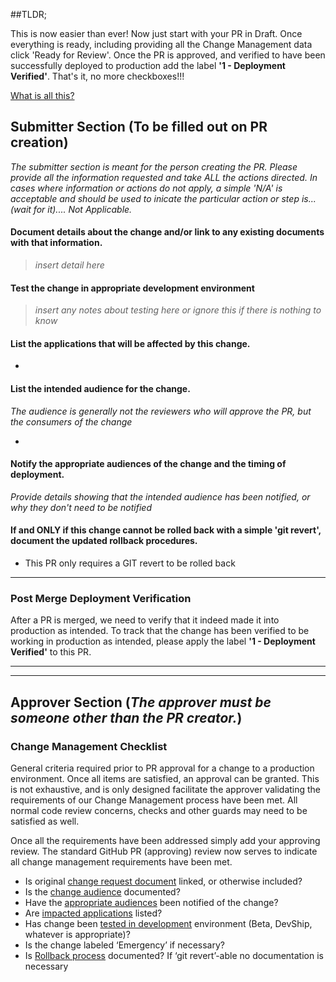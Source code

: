 ##TLDR;

This is now easier than ever! Now just start with your PR in Draft. Once everything is ready, including providing all the Change Management data click 'Ready for Review'. Once the PR is approved, and verified to have been successfully deployed to production add the label **'1 - Deployment Verified'**. That's it, no more checkboxes!!!


[What is all this?](https://github.com/glg/change-control/wiki/Change-Management)

## Submitter Section (To be filled out on PR creation)

*The submitter section is meant for the person creating the PR.  Please provide all the information requested and take ALL the actions directed. In cases where information or actions do not apply, a simple 'N/A' is acceptable and should be used to inicate the particular action or step is...(wait for it).... Not Applicable.*

#### Document details about the change and/or link to any existing documents with that information.

> *insert detail here*

#### Test the change in appropriate development environment

> *insert any notes about testing here or ignore this if there is nothing to know*

#### List the applications that will be affected by this change.

- 

#### List the intended audience for the change.

*The audience is generally not the reviewers who will approve the PR, but the consumers of the change*

- 

#### Notify the appropriate audiences of the change and the timing of deployment.

*Provide details showing that the intended audience has been notified, or why they don't need to be notified*


#### If and ONLY if this change cannot be rolled back with a simple 'git revert', document the updated rollback procedures.

- This PR only requires a GIT revert to be rolled back

---

### Post Merge Deployment Verification

After a PR is merged, we need to verify that it indeed made it into production as intended. To track that the change has been verified to be working in production as intended, please apply the label **'1 - Deployment Verified'** to this PR.

---

---

## Approver Section (*The approver must be someone other than the PR creator.*)

### Change Management Checklist

General criteria required prior to PR approval for a change to a production environment. Once all items are satisfied, an approval can be granted. This is not exhaustive, and is only designed facilitate the approver validating the requirements of our Change Management process have been met.  All normal code review concerns, checks and other guards may need to be satisfied as well. 

Once all the requirements have been addressed simply add your approving review. The standard GitHub PR (approving) review now serves to indicate all change management requirements have been met.

- Is original [change request document](#document-details-about-the-change-andor-link-to-any-existing-documents-with-that-information) linked, or otherwise included?
- Is the [change audience](#list-the-applications-that-will-be-affected-by-this-change) documented?
- Have the [appropriate audiences](#notify-the-appropriate-audiences-of-the-change-and-the-timing-of-deployment) been notified of the change?
- Are [impacted applications](#list-the-applications-that-will-be-affected-by-this-change) listed?
- Has change been [tested in development](#test-the-change-in-appropriate-development-environment) environment (Beta, DevShip, whatever is appropriate)?
- Is the change labeled ‘Emergency’ if necessary?
- Is [Rollback process](#if-and-only-if-this-change-cannot-be-rolled-back-with-a-simple-git-revert-document-the-rollback-procedures) documented? If ‘git revert’-able no documentation is necessary

[//]: <> (This is a hidden indicator used to help identify PRs using this template: d7ffeb8bd9f84f169ea3694cf410fdcc)
